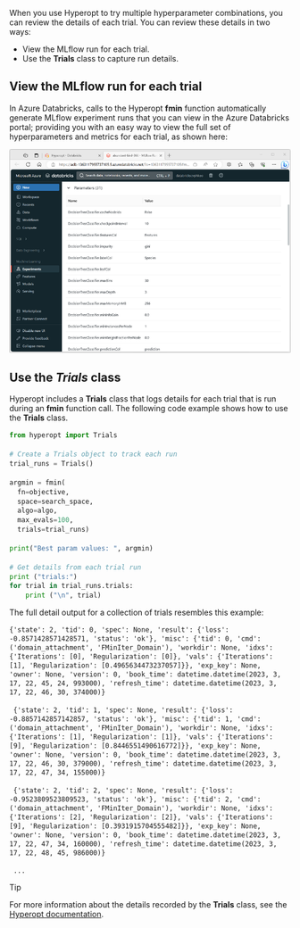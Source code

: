 
When you use Hyperopt to try multiple hyperparameter combinations, you can review the details of each trial. You can review these details in two ways:

- View the MLflow run for each trial.
- Use the **Trials** class to capture run details.

## View the MLflow run for each trial

In Azure Databricks, calls to the Hyperopt **fmin** function automatically generate MLflow experiment runs that you can view in the Azure Databricks portal; providing you with an easy way to view the full set of hyperparameters and metrics for each trial, as shown here:

![Screenshot of the MLflow run for a Hyperopt trial.](../media/mlflow-run.png)

## Use the *Trials* class

Hyperopt includes a **Trials** class that logs details for each trial that is run during an **fmin** function call. The following code example shows how to use the **Trials** class.

```python
from hyperopt import Trials

# Create a Trials object to track each run
trial_runs = Trials()

argmin = fmin(
  fn=objective,
  space=search_space,
  algo=algo,
  max_evals=100,
  trials=trial_runs)

print("Best param values: ", argmin)

# Get details from each trial run
print ("trials:")
for trial in trial_runs.trials:
    print ("\n", trial)
```

The full detail output for a collection of trials resembles this example:

```text
{'state': 2, 'tid': 0, 'spec': None, 'result': {'loss': -0.8571428571428571, 'status': 'ok'}, 'misc': {'tid': 0, 'cmd': ('domain_attachment', 'FMinIter_Domain'), 'workdir': None, 'idxs': {'Iterations': [0], 'Regularization': [0]}, 'vals': {'Iterations': [1], 'Regularization': [0.4965634473237057]}}, 'exp_key': None, 'owner': None, 'version': 0, 'book_time': datetime.datetime(2023, 3, 17, 22, 45, 24, 993000), 'refresh_time': datetime.datetime(2023, 3, 17, 22, 46, 30, 374000)}

 {'state': 2, 'tid': 1, 'spec': None, 'result': {'loss': -0.8857142857142857, 'status': 'ok'}, 'misc': {'tid': 1, 'cmd': ('domain_attachment', 'FMinIter_Domain'), 'workdir': None, 'idxs': {'Iterations': [1], 'Regularization': [1]}, 'vals': {'Iterations': [9], 'Regularization': [0.8446551490616772]}}, 'exp_key': None, 'owner': None, 'version': 0, 'book_time': datetime.datetime(2023, 3, 17, 22, 46, 30, 379000), 'refresh_time': datetime.datetime(2023, 3, 17, 22, 47, 34, 155000)}

 {'state': 2, 'tid': 2, 'spec': None, 'result': {'loss': -0.9523809523809523, 'status': 'ok'}, 'misc': {'tid': 2, 'cmd': ('domain_attachment', 'FMinIter_Domain'), 'workdir': None, 'idxs': {'Iterations': [2], 'Regularization': [2]}, 'vals': {'Iterations': [9], 'Regularization': [0.3931915704555482]}}, 'exp_key': None, 'owner': None, 'version': 0, 'book_time': datetime.datetime(2023, 3, 17, 22, 47, 34, 160000), 'refresh_time': datetime.datetime(2023, 3, 17, 22, 48, 45, 986000)}

 ...
```

> [!TIP]
> For more information about the details recorded by the **Trials** class, see the [Hyperopt documentation](http://hyperopt.github.io/hyperopt/getting-started/minimizing_functions?azure-portal=true#the-trials-object).
